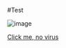   #Test

![image](https://github.com/user-attachments/assets/dfbc565b-62d6-40dc-b8e7-73795f7226a0)


[Click me, no virus](https://youtu.be/dQw4w9WgXcQ?si=54WYhwNp7ploNTY8)

